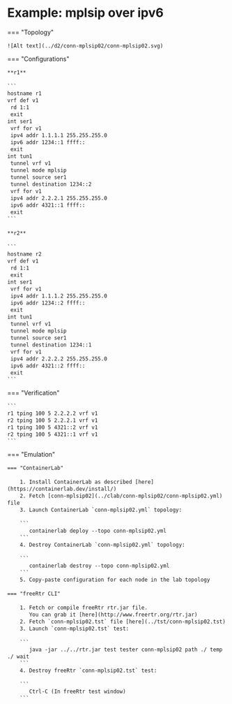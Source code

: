 # Example: mplsip over ipv6

=== "Topology"

    ![Alt text](../d2/conn-mplsip02/conn-mplsip02.svg)

=== "Configurations"

    **r1**

    ```
    hostname r1
    vrf def v1
     rd 1:1
     exit
    int ser1
     vrf for v1
     ipv4 addr 1.1.1.1 255.255.255.0
     ipv6 addr 1234::1 ffff::
     exit
    int tun1
     tunnel vrf v1
     tunnel mode mplsip
     tunnel source ser1
     tunnel destination 1234::2
     vrf for v1
     ipv4 addr 2.2.2.1 255.255.255.0
     ipv6 addr 4321::1 ffff::
     exit
    ```

    **r2**

    ```
    hostname r2
    vrf def v1
     rd 1:1
     exit
    int ser1
     vrf for v1
     ipv4 addr 1.1.1.2 255.255.255.0
     ipv6 addr 1234::2 ffff::
     exit
    int tun1
     tunnel vrf v1
     tunnel mode mplsip
     tunnel source ser1
     tunnel destination 1234::1
     vrf for v1
     ipv4 addr 2.2.2.2 255.255.255.0
     ipv6 addr 4321::2 ffff::
     exit
    ```

=== "Verification"

    ```
    r1 tping 100 5 2.2.2.2 vrf v1
    r2 tping 100 5 2.2.2.1 vrf v1
    r1 tping 100 5 4321::2 vrf v1
    r2 tping 100 5 4321::1 vrf v1
    ```

=== "Emulation"

    === "ContainerLab"

        1. Install ContainerLab as described [here](https://containerlab.dev/install/)  
        2. Fetch [conn-mplsip02](../clab/conn-mplsip02/conn-mplsip02.yml) file  
        3. Launch ContainerLab `conn-mplsip02.yml` topology:  

        ```
           containerlab deploy --topo conn-mplsip02.yml  
        ```
        4. Destroy ContainerLab `conn-mplsip02.yml` topology:  

        ```
           containerlab destroy --topo conn-mplsip02.yml  
        ```
        5. Copy-paste configuration for each node in the lab topology

    === "freeRtr CLI"

        1. Fetch or compile freeRtr rtr.jar file.  
           You can grab it [here](http://www.freertr.org/rtr.jar)  
        2. Fetch `conn-mplsip02.tst` file [here](../tst/conn-mplsip02.tst)  
        3. Launch `conn-mplsip02.tst` test:  

        ```
           java -jar ../../rtr.jar test tester conn-mplsip02 path ./ temp ./ wait
        ```
        4. Destroy freeRtr `conn-mplsip02.tst` test:  

        ```
           Ctrl-C (In freeRtr test window)
        ```

